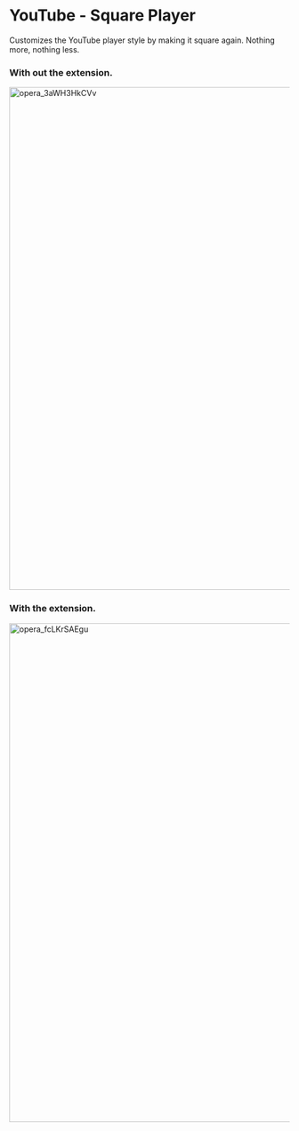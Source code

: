 # YouTube - Square Player
 Customizes the YouTube player style by making it square again. Nothing more, nothing less.

### With out the extension.
<img width="904" alt="opera_3aWH3HkCVv" src="https://github.com/cyberofficial/YouTube---Square-Player/assets/19499442/d84a3157-5ecf-4bc8-892c-889dadeb0101">

### With the extension.
<img width="897" alt="opera_fcLKrSAEgu" src="https://github.com/cyberofficial/YouTube---Square-Player/assets/19499442/ecdc8805-1e34-40be-a99c-d3f2832fc0ab">
